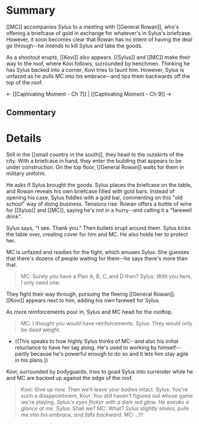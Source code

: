 # Summary
[[MC]] accompanies Sylus to a meeting with [[General Rowan]], who's offering a briefcase of gold in exchange for whatever's in Sylus's briefcase. However, it soon becomes clear that Rowan has no intent of having the deal go through--he intends to kill Sylus and take the goods.

As a shootout erupts, [[Kovi]] also appears. [[Sylus]] and [[MC]] make their way to the roof, where Kovi follows, surrounded by henchmen. Thinking he has Sylus backed into a corner, Kovi tries to taunt him. However, Sylus is unfazed as he pulls MC into his embrace--and tips them backwards off the top of the roof.

← [[Captivating Moment - Ch 7]] | [[Captivating Moment - Ch 9]] →
## Commentary

# Details 
Still in the [[small country in the south]], they head to the outskirts of the city. With a briefcase in hand, they enter the building that appears to be under construction. On the top floor, [[General Rowan]] waits for them in military uniform.

He asks if Sylus brought the goods. Sylus places the briefcase on the table, and Rowan reveals his own briefcase filled with gold bars. Instead of opening his case, Sylus fiddles with a gold bar, commenting on this "old school" way of doing business. Tensions rise. Rowan offers a bottle of wine for [[Sylus]] and [[MC]], saying he's not in a hurry--and calling it a "farewell drink".

Sylus says, "I see. Thank you." Then bullets erupt around them. Sylus kicks the table over, creating cover for him and MC. He also holds her to protect her.

MC is unfazed and readies for the fight, which amuses Sylus. She guesses that there's dozens of people waiting for them--he says there's more than that.

> MC: Surely you have a Plan A, B, C, and D then?
> Sylus: With you here, I only need one.

They fight their way through, pursuing the fleeing [[General Rowan]]. [[Kovi]] appears next to him, adding his own farewell for Sylus.

As more reinforcements pour in, Sylus and MC head for the rooftop.

> MC: I thought you would have reinforcements.
> Sylus: They would only be dead weight.
* ((This speaks to how highly Sylus thinks of MC--and also his initial reluctance to have her tag along. He's used to working by himself--partly because he's powerful enough to do so and it lets him stay agile in his plans.))

Kovi, surrounded by bodyguards, tries to goad Sylus into surrender while he and MC are backed up against the edge of the roof.

> Kovi: Give up now. Then we'll leave your bodies intact.
> Sylus: You're such a disappointment, Kovi. You still haven't figured out whose game we're playing.
> *Sylus's eyes flicker with a dark red glow. He sneaks a glance at me.*
> Sylus: Shall we?
> MC: What?
> *Sylus slightly smiles, pulls me into his embrace, and falls backward.*
> MC: ..!!!
